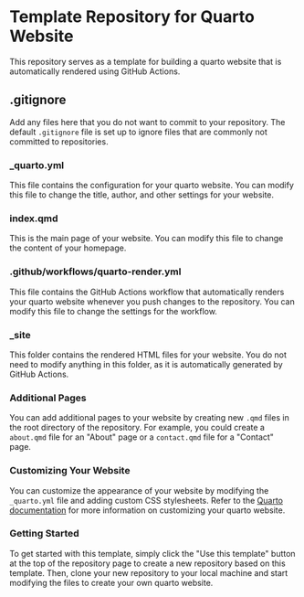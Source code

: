 # Template Repository for Quarto Website

This repository serves as a template for building a quarto website that is automatically rendered using GitHub Actions.

## .gitignore

Add any files here that you do not want to commit to your repository. The default `.gitignore` file is set up to ignore files that are commonly not committed to repositories.

### \_quarto.yml

This file contains the configuration for your quarto website. You can modify this file to change the title, author, and other settings for your website.

### index.qmd

This is the main page of your website. You can modify this file to change the content of your homepage.

### .github/workflows/quarto-render.yml

This file contains the GitHub Actions workflow that automatically renders your quarto website whenever you push changes to the repository. You can modify this file to change the settings for the workflow.

### \_site

This folder contains the rendered HTML files for your website. You do not need to modify anything in this folder, as it is automatically generated by GitHub Actions.

### Additional Pages

You can add additional pages to your website by creating new `.qmd` files in the root directory of the repository. For example, you could create a `about.qmd` file for an "About" page or a `contact.qmd` file for a "Contact" page.

### Customizing Your Website

You can customize the appearance of your website by modifying the `_quarto.yml` file and adding custom CSS stylesheets. Refer to the [Quarto documentation](https://quarto.org/docs/websites/) for more information on customizing your quarto website.

### Getting Started

To get started with this template, simply click the "Use this template" button at the top of the repository page to create a new repository based on this template. Then, clone your new repository to your local machine and start modifying the files to create your own quarto website.
